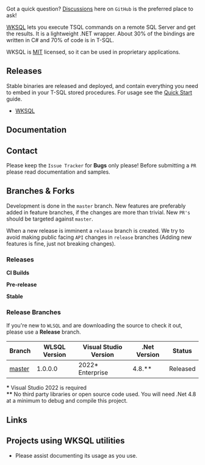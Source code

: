 

Got a quick question? [Discussions](https://github.com/UdayaraviPatil-WKH/WKSQL) here on `GitHub` is the preferred place to ask!

[WKSQL](https://github.com/UdayaraviPatil-WKH/WKSQL) lets you execute TSQL commands on a remote SQL Server and get the results. It is a lightweight .NET wrapper. About 30% of the bindings are written in C# and 70% of code is in T-SQL.

WKSQL is [MIT](https://github.com/UdayaraviPatil-WKH/WKSQL?tab=MIT-1-ov-file) licensed, so it can be used in proprietary applications.

## Releases

Stable binaries are released and deployed, and contain everything you need to embed in your T-SQL stored procedures. For usage see the [Quick Start](https://github.com/UdayaraviPatil-WKH/WKSQL/wiki) guide.

- [WKSQL](https://github.com/UdayaraviPatil-WKH/WKSQL/tree/master/TSGSQL)

## Documentation


## Contact

Please keep the `Issue Tracker` for **Bugs** only please! Before submitting a `PR` please read documentation and samples.

## Branches & Forks

Development is done in the `master` branch. New features are preferably added in feature branches, if the changes are more than trivial. New `PR's` should be targeted against `master`.

When a new release is imminent a `release` branch is created. We try to avoid making public facing `API` changes in `release` branches (Adding new features is fine, just not breaking changes).

### Releases

**CI Builds**<br/>

**Pre-release**<br>

**Stable**<br>

### Release Branches

If you're new to `WLSQL` and are downloading the source to check it out, please use a **Release** branch.

| Branch                                                                | WLSQL Version  | Visual Studio Version | .Net Version | Status          |
|-----------------------------------------------------------------------|----------------|-----------------------|--------------|-----------------|
| [master](https://github.com/UdayaraviPatil-WKH/WKSQL/tree/master/)    | 1.0.0.0        | 2022* Enterprise      | 4.8.**       | Released        |


**&ast;** Visual Studio 2022 is required<br/>
**&ast;&ast;** No third party libraries or open source code used. You will need .Net 4.8 at a minimum to debug and compile this project.

## Links


## Projects using WKSQL utilities
- Please assist documenting its usage as you use. 
